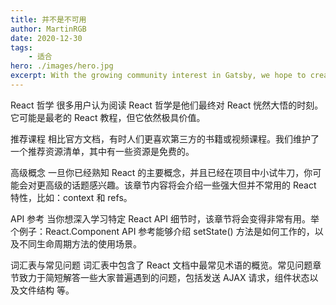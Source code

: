 ```yaml
---
title: 并不是不可用
author: MartinRGB
date: 2020-12-30
tags: 
    - 适合
hero: ./images/hero.jpg
excerpt: With the growing community interest in Gatsby, we hope to create more resources that make it easier for anyone to grasp the power of this incredible tool.
---
```


React 哲学
很多用户认为阅读 React 哲学是他们最终对 React 恍然大悟的时刻。它可能是最老的 React 教程，但它依然极具价值。

推荐课程
相比官方文档，有时人们更喜欢第三方的书籍或视频课程。我们维护了一个推荐资源清单，其中有一些资源是免费的。

高级概念
一旦你已经熟知 React 的主要概念，并且已经在项目中小试牛刀，你可能会对更高级的话题感兴趣。该章节内容将会介绍一些强大但并不常用的 React 特性，比如：context 和 refs。

API 参考
当你想深入学习特定 React API 细节时，该章节将会变得非常有用。举个例子：React.Component API 参考能够介绍 setState() 方法是如何工作的，以及不同生命周期方法的使用场景。

词汇表与常见问题
词汇表中包含了 React 文档中最常见术语的概览。常见问题章节致力于简短解答一些大家普遍遇到的问题，包括发送 AJAX 请求，组件状态以及文件结构 等。